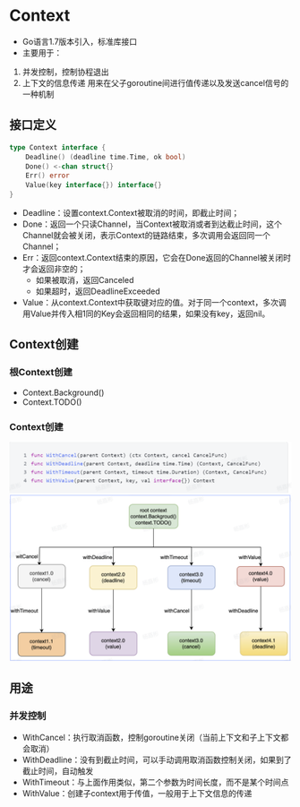 # Context
- Go语言1.7版本引入，标准库接口
- 主要用于：
1. 并发控制，控制协程退出
2. 上下文的信息传递
用来在父子goroutine间进行值传递以及发送cancel信号的一种机制

## 接口定义
```go
type Context interface {
	Deadline() (deadline time.Time, ok bool)
	Done() <-chan struct{}
	Err() error
	Value(key interface{}) interface{}
}
```
- Deadline：设置context.Context被取消的时间，即截止时间；
- Done：返回一个只读Channel，当Context被取消或者到达截止时间，这个Channel就会被关闭，表示Context的链路结束，多次调用会返回同一个Channel；
- Err：返回context.Context结束的原因，它会在Done返回的Channel被关闭时才会返回非空的；
  - 如果被取消，返回Canceled
  - 如果超时，返回DeadlineExceeded
- Value：从context.Context中获取键对应的值。对于同一个context，多次调用Value并传入相1同的Key会返回相同的结果，如果没有key，返回nil。

## Context创建
### 根Context创建
- Context.Background()
- Context.TODO()

### Context创建
![img.png](img.png)
![img_1.png](img_1.png)

## 用途
### 并发控制
- WithCancel：执行取消函数，控制goroutine关闭（当前上下文和子上下文都会取消）
- WithDeadline：没有到截止时间，可以手动调用取消函数控制关闭，如果到了截止时间，自动触发
- WithTimeout：与上面作用类似，第二个参数为时间长度，而不是某个时间点
- WithValue：创建子context用于传值，一般用于上下文信息的传递




